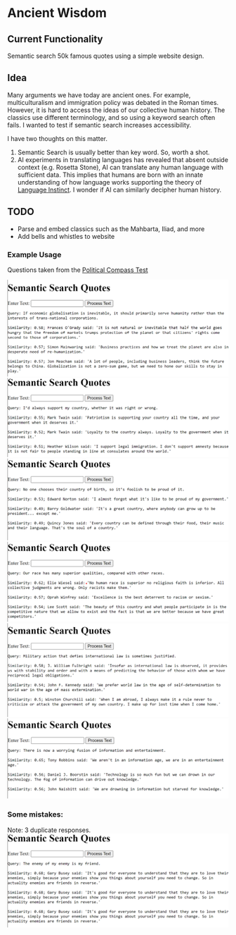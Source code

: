 # Ancient Wisdom

## Current Functionality
Semantic search 50k famous quotes using a simple website design.

## Idea
Many arguments we have today are ancient ones. For example, multiculturalism and immigration policy was debated in the Roman times. However, it is hard to access the ideas of our collective human history. The classics use different terminology, and so using a keyword search often fails. I wanted to test if semantic search increases accessibility. 

I have two thoughts on this matter. 
1. Semantic Search is usually better than key word. So, worth a shot.
2. AI experiments in translating languages has revealed that absent outside context (e.g. Rosetta Stone), AI can translate any human language with sufficient data. This implies that humans are born with an innate understanding of how language works supporting the theory of [Language Instinct](https://en.wikipedia.org/wiki/The_Language_Instinct#:~:text=Language%20(speech)%20also%20develops%20in,is%20an%20innate%20human%20ability.). I wonder if AI can similarly decipher human history. 

## TODO
* Parse and embed classics such as the Mahbarta, Iliad, and more
* Add bells and whistles to website

### Example Usage
Questions taken from the [Political Compass Test](https://www.politicalcompass.org/test)

![Image Alt Text](Screenshots/demo1/1.png)
![Image Alt Text](Screenshots/demo1/2.png)
![Image Alt Text](Screenshots/demo1/3.png)
![Image Alt Text](Screenshots/demo1/4.png)
![Image Alt Text](Screenshots/demo1/6.png)
![Image Alt Text](Screenshots/demo1/7.png)

### Some mistakes:
Note: 3 duplicate responses. 
![Image Alt Text](Screenshots/demo1/5.png)